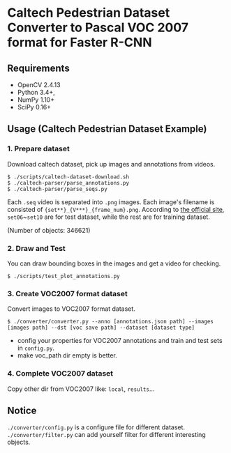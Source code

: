 # Caltech Pedestrian Dataset Converter to Pascal VOC 2007 format for Faster R-CNN

## Requirements

- OpenCV 2.4.13
- Python 3.4+,
- NumPy 1.10+
- SciPy 0.16+

## Usage (Caltech Pedestrian Dataset Example)

### 1. Prepare dataset

Download caltech dataset, pick up images and annotations from videos.

```
$ ./scripts/caltech-dataset-download.sh
$ ./caltech-parser/parse_annotations.py
$ ./caltech-parser/parse_seqs.py
```

Each `.seq` video is separated into `.png` images. Each image's filename is consisted of `{set**}_{V***}_{frame_num}.png`. According to [the official site](http://www.vision.caltech.edu/Image_Datasets/CaltechPedestrians/), `set06`~`set10` are for test dataset, while the rest are for training dataset.

(Number of objects: 346621)

### 2. Draw and Test

You can draw bounding boxes in the images and get a video for checking.

```
$ ./scripts/test_plot_annotations.py
```

### 3. Create VOC2007 format dataset

Convert images to VOC2007 format dataset.

```
$ ./converter/converter.py --anno [annotations.json path] --images [images path] --dst [voc save path] --dataset [dataset type]
```

* config your properties for VOC2007 annotations and train and test sets in `config.py`.
* make voc_path dir empty is better.

### 4. Complete VOC2007 dataset

Copy other dir from VOC2007 like: `local`, `results`...

## Notice

`./converter/config.py` is a configure file for different dataset.
`./converter/filter.py` can add yourself filter for different interesting objects.
